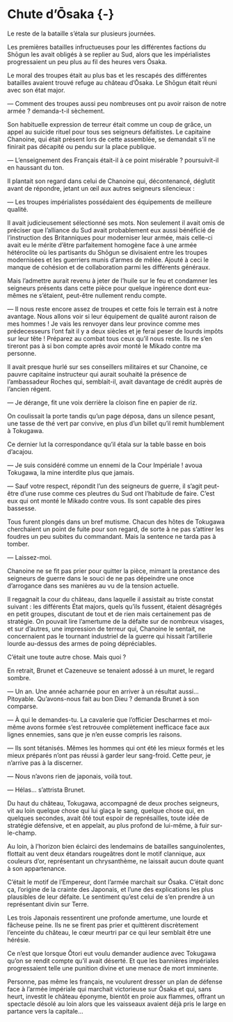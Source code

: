 # Chute d’Ōsaka {-}

Le reste de la bataille s’étala sur plusieurs journées.

Les premières batailles infructueuses pour les différentes factions du Shōgun
les avait obligés à se replier au Sud, alors que les impérialistes
progressaient un peu plus au fil des heures vers Ōsaka.

Le moral des troupes était au plus bas et les rescapés des différentes
batailles avaient trouvé refuge au château d’Ōsaka. Le Shōgun était réuni avec
son état major.

— Comment des troupes aussi peu nombreuses ont pu avoir raison de notre armée ?
demanda-t-il sèchement.

Son habituelle expression de terreur était comme un coup de grâce, un appel
au suicide rituel pour tous ses seigneurs défaitistes. Le capitaine Chanoine,
qui était présent lors de cette assemblée, se demandait s’il ne finirait pas
décapité ou pendu sur la place publique.

— L’enseignement des Français était-il à ce point misérable ? poursuivit-il en
haussant du ton.

Il plantait son regard dans celui de Chanoine qui, décontenancé, déglutit avant
de répondre, jetant un œil aux autres seigneurs silencieux :

— Les troupes impérialistes possédaient des équipements de meilleure qualité.

Il avait judicieusement sélectionné ses mots. Non seulement il avait omis de
préciser que l’alliance du Sud avait probablement eux aussi bénéficié de
l’instruction des Britanniques pour moderniser leur armée, mais celle-ci avait
eu le mérite d’être parfaitement homogène face à une armée hétéroclite où les
partisants du Shōgun se divisaient entre les troupes modernisées et les
guerriers munis d’armes de mêlée. Ajouté à ceci le manque de cohésion et de
collaboration parmi les différents généraux.

Mais l’admettre aurait revenu à jeter de l’huile sur le feu et condamner les
seigneurs présents dans cette pièce pour quelque ingérence dont eux-mêmes ne
s’étaient, peut-être nullement rendu compte.

— Il nous reste encore assez de troupes et cette fois le terrain est à notre
avantage. Nous allons voir si leur équipement de qualité auront raison de
mes hommes ! Je vais les renvoyer dans leur province comme mes prédecesseurs
l’ont fait il y a deux siècles et je ferai peser de lourds impôts sur leur
tête ! Préparez au combat tous ceux qu’il nous reste. Ils ne s’en tireront pas
à si bon compte après avoir monté le Mikado contre ma personne.

Il avait presque hurlé sur ses conseillers militaires et sur Chanoine, ce
pauvre capitaine instructeur qui aurait souhaité la présence de l’ambassadeur
Roches qui, semblait-il, avait davantage de crédit auprès de l’ancien régent.

— Je dérange, fit une voix derrière la cloison fine en papier de riz.

On coulissait la porte tandis qu’un page déposa, dans un silence pesant, une
tasse de thé vert par convive, en plus d’un billet qu’il remit humblement à
Tokugawa.

Ce dernier lut la correspondance qu’il étala sur la table basse en bois
d’acajou.

— Je suis considéré comme un ennemi de la Cour Impériale ! avoua Tokugawa, la
mine interdite plus que jamais.

— Sauf votre respect, répondit l’un des seigneurs de guerre, il s’agit
peut-être d’une ruse comme ces pleutres du Sud ont l’habitude de faire. C’est
eux qui ont monté le Mikado contre vous. Ils sont capable des pires bassesse.

Tous furent plongés dans un bref mutisme. Chacun des hôtes de Tokugawa
cherchaient un point de fuite pour son regard, de sorte à ne pas s’attirer
les foudres un peu subites du commandant. Mais la sentence ne tarda pas à
tomber.

— Laissez-moi.

Chanoine ne se fit pas prier pour quitter la pièce, mimant la prestance des
seigneurs de guerre dans le souci de ne pas dépeindre une once d’arrogance
dans ses manières au vu de la tension actuelle.

Il regagnait la cour du château, dans laquelle il assistait au triste constat
suivant : les différents État majors, quels qu’ils fussent, étaient désagrégés
en petit groupes, discutant de tout et de rien mais certainement pas de
stratégie. On pouvait lire l’amertume de la défaite sur de nombreux visages, et
sur d’autres, une impression de terreur qui, Chanoine le sentait, ne
concernaient pas le tournant industriel de la guerre qui hissait l’artillerie
lourde au-dessus des armes de poing dépréciables.

C’était une toute autre chose. Mais quoi ?

En retrait, Brunet et Cazeneuve se tenaient adossé à un muret, le regard
sombre.

— Un an. Une année acharnée pour en arriver à un résultat aussi… Pitoyable.
Qu’avons-nous fait au bon Dieu ? demanda Brunet à son comparse.

— À qui le demandes-tu. La cavalerie que l’officier Descharmes et moi-même
avons formée s’est retrouvée complètement inefficace face aux lignes ennemies,
sans que je n’en eusse compris les raisons.

— Ils sont tétanisés. Mêmes les hommes qui ont été les mieux formés et les
mieux préparés n’ont pas réussi à garder leur sang-froid. Cette peur, je
n’arrive pas à la discerner.

— Nous n’avons rien de japonais, voilà tout.

— Hélas… s’attrista Brunet.

Du haut du château, Tokugawa, accompagné de deux proches seigneurs, vit au loin
quelque chose qui lui glaça le sang, quelque chose qui, en quelques secondes,
avait ôté tout espoir de représailles, toute idée de stratégie défensive, et
en appelait, au plus profond de lui-même, à fuir sur-le-champ.

Au loin, à l’horizon bien éclairci des lendemains de batailles sanguinolentes,
flottait au vent deux étandars rougeâtres dont le motif clannique, aux couleurs
d’or, représentant un chrysanthème, ne laissait aucun doute quant à son
appartenance.

C’était le motif de l’Empereur, dont l’armée marchait sur Ōsaka. C’était donc
ça, l’origine de la crainte des Japonais, et l’une des explications les plus
plausibles de leur défaite. Le sentiment qu’est celui de s’en prendre à un
représentant divin sur Terre.

Les trois Japonais ressentirent une profonde amertume, une lourde et fâcheuse
peine. Ils ne se firent pas prier et quittèrent discrètement l’enceinte du
château, le cœur meurtri par ce qui leur semblait être une hérésie.

Ce n’est que lorsque Ōtori eut voulu demander audience avec Tokugawa qu’on se
rendit compte qu’il avait déserté. Et que les bannières impériales
progressaient telle une punition divine et une menace de mort imminente.

Personne, pas même les français, ne voulurent dresser un plan de défense face
à l’armée impériale qui marchait victorieuse sur Ōsaka et qui, sans heurt,
investit le château éponyme, bientôt en proie aux flammes, offrant un spectacle
désolé au loin alors que les vaisseaux avaient déjà pris le large en partance
vers la capitale…
